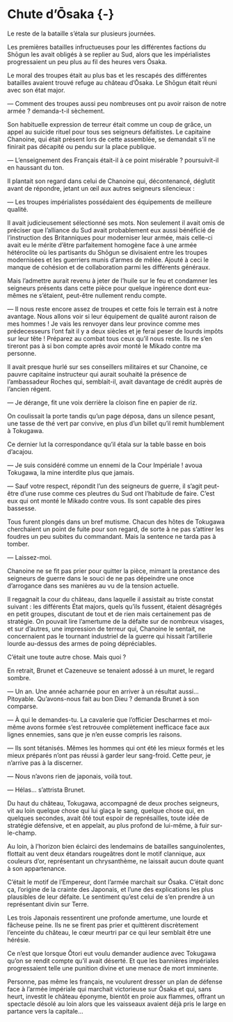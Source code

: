 # Chute d’Ōsaka {-}

Le reste de la bataille s’étala sur plusieurs journées.

Les premières batailles infructueuses pour les différentes factions du Shōgun
les avait obligés à se replier au Sud, alors que les impérialistes
progressaient un peu plus au fil des heures vers Ōsaka.

Le moral des troupes était au plus bas et les rescapés des différentes
batailles avaient trouvé refuge au château d’Ōsaka. Le Shōgun était réuni avec
son état major.

— Comment des troupes aussi peu nombreuses ont pu avoir raison de notre armée ?
demanda-t-il sèchement.

Son habituelle expression de terreur était comme un coup de grâce, un appel
au suicide rituel pour tous ses seigneurs défaitistes. Le capitaine Chanoine,
qui était présent lors de cette assemblée, se demandait s’il ne finirait pas
décapité ou pendu sur la place publique.

— L’enseignement des Français était-il à ce point misérable ? poursuivit-il en
haussant du ton.

Il plantait son regard dans celui de Chanoine qui, décontenancé, déglutit avant
de répondre, jetant un œil aux autres seigneurs silencieux :

— Les troupes impérialistes possédaient des équipements de meilleure qualité.

Il avait judicieusement sélectionné ses mots. Non seulement il avait omis de
préciser que l’alliance du Sud avait probablement eux aussi bénéficié de
l’instruction des Britanniques pour moderniser leur armée, mais celle-ci avait
eu le mérite d’être parfaitement homogène face à une armée hétéroclite où les
partisants du Shōgun se divisaient entre les troupes modernisées et les
guerriers munis d’armes de mêlée. Ajouté à ceci le manque de cohésion et de
collaboration parmi les différents généraux.

Mais l’admettre aurait revenu à jeter de l’huile sur le feu et condamner les
seigneurs présents dans cette pièce pour quelque ingérence dont eux-mêmes ne
s’étaient, peut-être nullement rendu compte.

— Il nous reste encore assez de troupes et cette fois le terrain est à notre
avantage. Nous allons voir si leur équipement de qualité auront raison de
mes hommes ! Je vais les renvoyer dans leur province comme mes prédecesseurs
l’ont fait il y a deux siècles et je ferai peser de lourds impôts sur leur
tête ! Préparez au combat tous ceux qu’il nous reste. Ils ne s’en tireront pas
à si bon compte après avoir monté le Mikado contre ma personne.

Il avait presque hurlé sur ses conseillers militaires et sur Chanoine, ce
pauvre capitaine instructeur qui aurait souhaité la présence de l’ambassadeur
Roches qui, semblait-il, avait davantage de crédit auprès de l’ancien régent.

— Je dérange, fit une voix derrière la cloison fine en papier de riz.

On coulissait la porte tandis qu’un page déposa, dans un silence pesant, une
tasse de thé vert par convive, en plus d’un billet qu’il remit humblement à
Tokugawa.

Ce dernier lut la correspondance qu’il étala sur la table basse en bois
d’acajou.

— Je suis considéré comme un ennemi de la Cour Impériale ! avoua Tokugawa, la
mine interdite plus que jamais.

— Sauf votre respect, répondit l’un des seigneurs de guerre, il s’agit
peut-être d’une ruse comme ces pleutres du Sud ont l’habitude de faire. C’est
eux qui ont monté le Mikado contre vous. Ils sont capable des pires bassesse.

Tous furent plongés dans un bref mutisme. Chacun des hôtes de Tokugawa
cherchaient un point de fuite pour son regard, de sorte à ne pas s’attirer
les foudres un peu subites du commandant. Mais la sentence ne tarda pas à
tomber.

— Laissez-moi.

Chanoine ne se fit pas prier pour quitter la pièce, mimant la prestance des
seigneurs de guerre dans le souci de ne pas dépeindre une once d’arrogance
dans ses manières au vu de la tension actuelle.

Il regagnait la cour du château, dans laquelle il assistait au triste constat
suivant : les différents État majors, quels qu’ils fussent, étaient désagrégés
en petit groupes, discutant de tout et de rien mais certainement pas de
stratégie. On pouvait lire l’amertume de la défaite sur de nombreux visages, et
sur d’autres, une impression de terreur qui, Chanoine le sentait, ne
concernaient pas le tournant industriel de la guerre qui hissait l’artillerie
lourde au-dessus des armes de poing dépréciables.

C’était une toute autre chose. Mais quoi ?

En retrait, Brunet et Cazeneuve se tenaient adossé à un muret, le regard
sombre.

— Un an. Une année acharnée pour en arriver à un résultat aussi… Pitoyable.
Qu’avons-nous fait au bon Dieu ? demanda Brunet à son comparse.

— À qui le demandes-tu. La cavalerie que l’officier Descharmes et moi-même
avons formée s’est retrouvée complètement inefficace face aux lignes ennemies,
sans que je n’en eusse compris les raisons.

— Ils sont tétanisés. Mêmes les hommes qui ont été les mieux formés et les
mieux préparés n’ont pas réussi à garder leur sang-froid. Cette peur, je
n’arrive pas à la discerner.

— Nous n’avons rien de japonais, voilà tout.

— Hélas… s’attrista Brunet.

Du haut du château, Tokugawa, accompagné de deux proches seigneurs, vit au loin
quelque chose qui lui glaça le sang, quelque chose qui, en quelques secondes,
avait ôté tout espoir de représailles, toute idée de stratégie défensive, et
en appelait, au plus profond de lui-même, à fuir sur-le-champ.

Au loin, à l’horizon bien éclairci des lendemains de batailles sanguinolentes,
flottait au vent deux étandars rougeâtres dont le motif clannique, aux couleurs
d’or, représentant un chrysanthème, ne laissait aucun doute quant à son
appartenance.

C’était le motif de l’Empereur, dont l’armée marchait sur Ōsaka. C’était donc
ça, l’origine de la crainte des Japonais, et l’une des explications les plus
plausibles de leur défaite. Le sentiment qu’est celui de s’en prendre à un
représentant divin sur Terre.

Les trois Japonais ressentirent une profonde amertume, une lourde et fâcheuse
peine. Ils ne se firent pas prier et quittèrent discrètement l’enceinte du
château, le cœur meurtri par ce qui leur semblait être une hérésie.

Ce n’est que lorsque Ōtori eut voulu demander audience avec Tokugawa qu’on se
rendit compte qu’il avait déserté. Et que les bannières impériales
progressaient telle une punition divine et une menace de mort imminente.

Personne, pas même les français, ne voulurent dresser un plan de défense face
à l’armée impériale qui marchait victorieuse sur Ōsaka et qui, sans heurt,
investit le château éponyme, bientôt en proie aux flammes, offrant un spectacle
désolé au loin alors que les vaisseaux avaient déjà pris le large en partance
vers la capitale…
